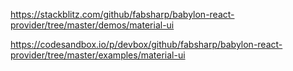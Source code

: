 https://stackblitz.com/github/fabsharp/babylon-react-provider/tree/master/demos/material-ui

https://codesandbox.io/p/devbox/github/fabsharp/babylon-react-provider/tree/master/examples/material-ui